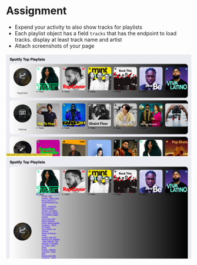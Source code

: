 # Assignment

- Expend your activity to also show tracks for playlists
- Each playlist object has a field `tracks` that has the endpoint to load tracks. display at least track name and artist
- Attach screenshots of your page

!["Track List Collapsed"](../activity-10/assignment-output2.png)
!["Track List Expanded"](../activity-10/assignment-output1.png)
